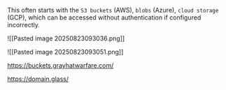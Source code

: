 This often starts with the `S3 buckets` (AWS), `blobs` (Azure), `cloud storage` (GCP), which can be accessed without authentication if configured incorrectly.

![[Pasted image 20250823093036.png]]

![[Pasted image 20250823093051.png]]

https://buckets.grayhatwarfare.com/

https://domain.glass/

